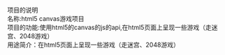 <br>项目的说明
<br>名称:html5 canvas游戏项目
<br>项目的功能:使用html5的canvas的js的api,在html5页面上呈现一些游戏（走迷宫、2048游戏）
<br>用途简介：在html5页面上呈现一些游戏（走迷宫、2048游戏）